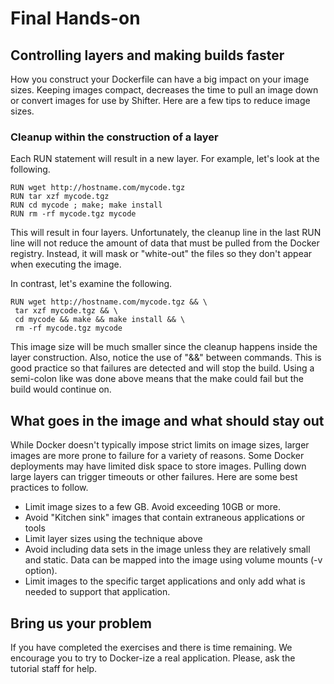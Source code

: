 # Final Hands-on

## Controlling layers and making builds faster
How you construct your Dockerfile can have a big impact on your image sizes.  Keeping images compact, decreases the time to pull an image down or convert images for use by Shifter.  Here are a few tips to reduce image sizes.

### Cleanup within the construction of a layer
Each RUN statement will result in a new layer.  For example, let's look at the following.

```
RUN wget http://hostname.com/mycode.tgz
RUN tar xzf mycode.tgz
RUN cd mycode ; make; make install
RUN rm -rf mycode.tgz mycode
```

This will result in four layers.  Unfortunately, the cleanup line in the last RUN line will not reduce the amount of data that must be pulled from the Docker registry.  Instead, it will mask or "white-out" the files so they don't appear when executing the image.

In contrast, let's examine the following.

```
RUN wget http://hostname.com/mycode.tgz && \
 tar xzf mycode.tgz && \
 cd mycode && make && make install && \
 rm -rf mycode.tgz mycode
 ```
 This image size will be much smaller since the cleanup happens inside the layer construction.  Also, notice the use of "&&" between commands.  This is good practice so that failures are detected and will stop the build.  Using a semi-colon like was done above means that the make could fail but the build would continue on.

## What goes in the image and what should stay out

While Docker doesn't typically impose strict limits on image sizes, larger images are more prone to failure for a variety of reasons.  Some Docker deployments may have limited disk space to store images.  Pulling down large layers can trigger timeouts or other failures.  Here are some best practices to follow.

* Limit image sizes to a few GB.  Avoid exceeding 10GB or more.
* Avoid "Kitchen sink" images that contain extraneous applications or tools
* Limit layer sizes using the technique above
* Avoid including data sets in the image unless they are relatively small and static.  Data can be mapped into the image using volume mounts (-v option).
* Limit images to the specific target applications and only add what is needed to support that application.

## Bring us your problem

If you have completed the exercises and there is time remaining.  We encourage you to try to Docker-ize a real application.  Please, ask the tutorial staff for help.
